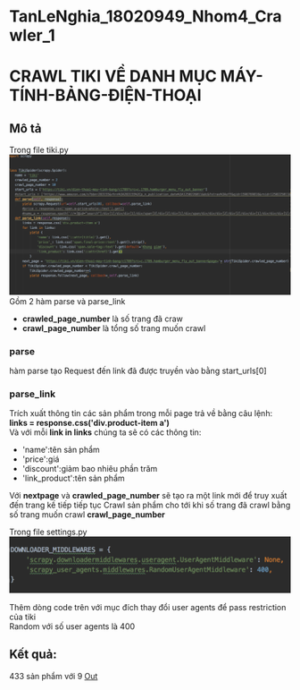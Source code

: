 # TanLeNghia_18020949_Nhom4_Crawler_1
# CRAWL TIKI VỀ DANH MỤC MÁY-TÍNH-BẢNG-ĐIỆN-THOẠI
## Mô tả
Trong file tiki.py
![](img/Screen_1.png)
Gồm 2 hàm parse và parse_link<br/>
+ <strong>crawled_page_number</strong> là số trang đã craw<br/>
+ <strong>crawl_page_number</strong> là tổng số trang muốn crawl
### parse
hàm parse tạo Request đến link đã được truyền vào bằng start_urls[0]
### parse_link
Trích xuất thông tin các sản phẩm trong mỗi page trả về bằng câu lệnh:
<strong>links = response.css('div.product-item a')</strong><br/>
Và với mỗi <strong>link in links</strong> chúng ta sẽ có các thông tin:
+ 'name':tên sản phẩm
+ 'price':giá
+ 'discount':giảm bao nhiêu phần trăm
+ 'link_product':tên sản phẩm <br/>

Với <strong>nextpage</strong> và <strong>crawled_page_number</strong> sẽ tạo ra một link mới để truy xuất đến trang kế tiếp tiếp tục Crawl sản phẩm cho tới khi số trang đã crawl bằng số trang muốn
crawl <strong>crawl_page_number</strong><br/>

Trong file settings.py
![](img/Screen_2.png)

Thêm dòng code trên với mục đích thay đổi user agents để pass restriction của tiki <br/>
Random với số user agents là 400

## Kết quả:
433 sản phẩm với 9 
[Out](https://github.com/LENGHIA-CN8/TanLeNghia_18020949_Nhom4_Crawler_1/blob/master/Ecommerce/spiders/Out.json)
